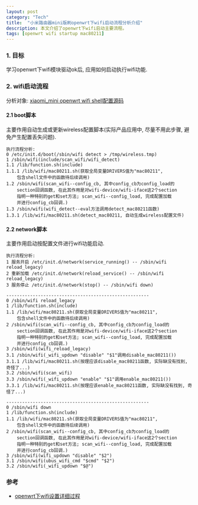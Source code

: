 ```yaml
---
layout: post
category: "Tech"
title:  "小米路由器mini版刷openwrt下wifi启动流程分析介绍"
description: 本文介绍了openwrt下wifi启动主要流程。
tags: [openwrt wifi startup mac80211]
---
```


### 1. 目标  ###
  学习openwrt下wifi模块驱动ok后, 应用如何启动执行wifi功能.

### 2. wifi启动流程  ###
分析对象: <a href="https://github.com/richardhmm/HMMCodeRepository/tree/master/xiaomi-rootfs">xiaomi_mini openwrt wifi shell配置源码  </a>

#### 2.1 boot脚本  ####
主要作用自动生成或更新wireless配置脚本(实际产品应用中, 尽量不用此步骤, 避免产生配置丢失问题).

~~~
执行流程分析:
0 /etc/init.d/boot(/sbin/wifi detect > /tmp/wireless.tmp)
1 /sbin/wifi(include/scan_wifi/wifi_detect)
1.1 /lib/function.sh(include)
1.1.1 /lib/wifi/mac80211.sh(获取全局变量DRIVERS值为"mac80211", 
    包含shell文件中的函数待后续调用)
1.2 /sbin/wifi(scan_wifi--config_cb, 其中config_cb为config_load的
    section回调函数, 在此其作用是对wifi-device/wifi-iface这2个section
    指明一种特别的get和set方法; scan_wifi--config_load, 完成配置加载
    并进行config_cb回调.)
1.3 /sbin/wifi(wifi_detect--eval方法调用detect_mac80211函数)
1.3.1 /lib/wifi/mac80211.sh(detect_mac80211, 自动生成wireless配置文件)
~~~

#### 2.2 network脚本  ####
主要作用启动按配置文件进行wifi功能启动.

~~~
执行流程分析:
1 服务开启 /etc/init.d/network(service_running() -- /sbin/wifi reload_legacy)
2 重新加载 /etc/init.d/network(reload_service() -- /sbin/wifi reload_legacy)
3 服务停止 /etc/init.d/network(stop() -- /sbin/wifi down)

------------------------------------------------------
0 /sbin/wifi reload_legacy
1 /lib/function.sh(include)
1.1 /lib/wifi/mac80211.sh(获取全局变量DRIVERS值为"mac80211", 
    包含shell文件中的函数待后续调用)
2 /sbin/wifi(scan_wifi--config_cb, 其中config_cb为config_load的
    section回调函数, 在此其作用是对wifi-device/wifi-iface这2个section
    指明一种特别的get和set方法; scan_wifi--config_load, 完成配置加载
    并进行config_cb回调.)
3 /sbin/wifi(wifi_reload_legacy)
3.1 /sbin/wifi(_wifi_updown "disable" "$1"调用disable_mac80211())
3.1.1 /lib/wifi/mac80211.sh(按理应该disable_mac80211函数, 实际缺没有找到, 奇怪了...)
3.2 /sbin/wifi(scan_wifi)
3.3 /sbin/wifi(_wifi_updown "enable" "$1"调用enable_mac80211())
3.3.1 /lib/wifi/mac80211.sh(按理应该enable_mac80211函数, 实际缺没有找到, 奇怪了...)

------------------------------------------------------
0 /sbin/wifi down
1 /lib/function.sh(include)
1.1 /lib/wifi/mac80211.sh(获取全局变量DRIVERS值为"mac80211", 
    包含shell文件中的函数待后续调用)
2 /sbin/wifi(scan_wifi--config_cb, 其中config_cb为config_load的
    section回调函数, 在此其作用是对wifi-device/wifi-iface这2个section
    指明一种特别的get和set方法; scan_wifi--config_load, 完成配置加载
    并进行config_cb回调.)
3 /sbin/wifi(wifi_updown "disable" "$2")
3.1 /sbin/wifi(ubus_wifi_cmd "$cmd" "$2")
3.2 /sbin/wifi(_wifi_updown "$@")
~~~

### 参考  ###
* <a href="http://blog.csdn.net/hui523hui523hui523/article/details/38493725">openwrt下wifi设置详细过程  </a>


